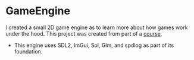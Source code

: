 # GameEngine
 
I created a small 2D game engine as to learn more about how games work under the hood. This project was created from part of a [course](https://pikuma.com/courses/cpp-2d-game-engine-development).

- This engine uses SDL2, ImGui, Sol, Glm, and spdlog as part of its foundation. 

